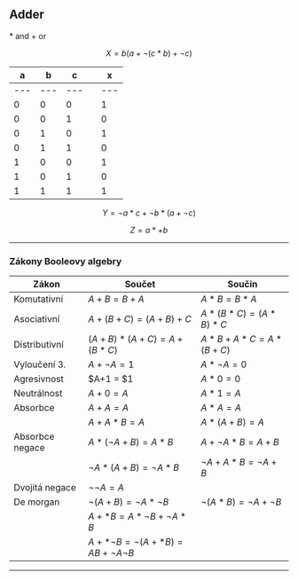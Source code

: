 ## Adder
\* and
\+ or

$$X = b(a+\neg(c*b)+\neg c)$$




| a   | b   | c   |     | x   |
| --- | --- | --- | --- | --- |
| --- | --- | --- |     | --- |
| 0   | 0   | 0   |     | 1   |
| 0   | 0   | 1   |     | 0   |
| 0   | 1   | 0   |     | 1   |
| 0   | 1   | 1   |     | 0   |
| 1   | 0   | 0   |     | 1   | 
| 1   | 0   | 1   |     | 0   |
| 1   | 1   | 1   |     | 1   |


$$Y = \neg a *c +\neg b* (a+\neg c)$$



$$Z = a *+ b$$

---
 

### Zákony Booleovy algebry

| Zákon           | Součet                             | Součin                        |
| --------------- | ---------------------------------- | ----------------------------- |
| Komutativní     | $A+B = B+A$                        | $A*B= B*A$                    |
| Asociativní     | $A+(B+C) = (A+B)+C$                | $A*(B*C) = (A*B)*C$           |
| Distributivní   | $(A+B)*(A+C) = A+(B*C)$            | $A*B+A*C = A*(B+C)$           |
| Vyloučení 3.    | $A + \neg A = 1$                   | $A*\neg A = 0$                |
| Agresivnost     | $A+1 = $1                          | $A* 0=0$                      |
| Neutrálnost     | $A+0=A$                            | $A *1=A$                      |
| Absorbce        | $A+A=A$                            | $A*A=A$                       |
|                 | $A+A*B=A$                          | $A*(A+B)=A$                   |
| Absorbce negace | $A* (\neg A+B) = A*B$              | $A+ \neg A *B = A+ B$         |
|                 | $\neg A* (A+B) = \neg A * B$       | $\neg A + A*B = \neg A +B$    |
| Dvojitá negace  | $\neg \neg A = A$                  |                               |
| De morgan       | $\neg (A+B) = \neg A * \neg B$     | $\neg (A*B)= \neg A + \neg B$ |
|                 | $A +* B = A * \neg B + \neg A * B$ |                               |
|                 | $A+*\neg B = \neg(A+*B) = AB+\neg A \neg B$                                   |                               |
 


---

###
